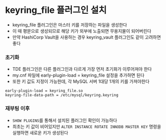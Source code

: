 # keyring_file 플러그인 설치

- keyring_file 플러그인은 마스터 키를 저장하는 파일을 생성한다
- 이 때 평문으로 생성되므로 해당 키가 외부에 노출되면 무용지물이 되어버린다
- 만약 HashiCorp Vault을 사용하는 경우 keyring_vault 플러그인도 같이 고려하면 좋다

### 초기화

- TDE 플러그인은 다른 플러그인과 다르게 가장 먼저 초기화가 이루어져야 한다
- my.cnf 파일에 early-plugin-load = keyring_file 설정을 추가하면 된다
- 또한 키 값도 지정이 가능한데, 각 MySQL 서버 1대당 1개의 키를 가져야한다

```
early-plugin-load = keyring_file.so
keyring-file-data-path = /etc/mysql/keyring.keyring
```

### 재부팅 이후

- `SHOW PLUGINS`를 통해서 설치된 플러그인 확인이 가능하다
- 최초는 키 값이 비어있지만 `ALTER INSTANCE ROTATE INNODB MASTER KEY` 명령을 실행하면 새로운 키가 생성된다
